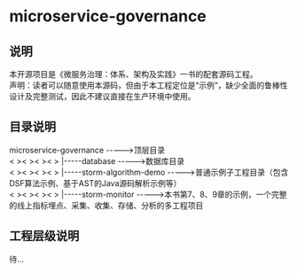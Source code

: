 # microservice-governance
## 说明
本开源项目是《微服务治理：体系、架构及实践》一书的配套源码工程。
<br>
声明：读者可以随意使用本源码，但由于本工程定位是“示例”，缺少全面的鲁棒性设计及完整测试，因此不建议直接在生产环境中使用。
## 目录说明
microservice-governance                      ----->顶层目录<br>
< >< >< >< >       |-----database                        ----->数据库目录<br>
< >< >< >< >       |-----storm-algorithm-demo            ----->普通示例子工程目录（包含DSF算法示例、基于AST的Java源码解析示例等）<br>
< >< >< >< >       |-----storm-monitor                   ----->本书第7、8、9章的示例，一个完整的线上指标埋点、采集、收集、存储、分析的多工程项目 
## 工程层级说明
待...
